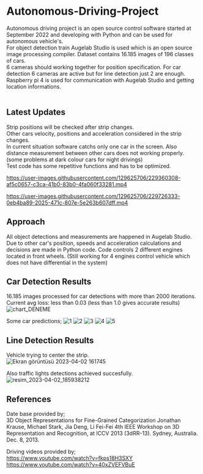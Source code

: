 # Autonomous-Driving-Project
Autonomous driving project is an open source control software started at September 2022 and developing with Python and can be used for autonomous vehicle's.<br>
For object detection train Augelab Studio is used which is an open source image processing compiler. Dataset contains 16.185 images of 196 classes of cars.<br>
6 cameras should working together for position specification. For car detection 6 cameras are active but for line detection just 2 are enough. Raspberry pi 4 is used for communication with Augelab Studio and getting location informations.<br><br>
## Latest Updates<br>
Strip positions will be checked after strip changes.<br>
Other cars velocity, positions and acceleration considered in the strip changes.<br>
In current situation software catchs only one car in the screen. Also distance measurement between other cars does not working properly. (some problems at dark colour cars for night drivings) <br>
Test code has some repetitive functions and has to be optimized.


https://user-images.githubusercontent.com/129625706/229360308-af5c0657-c3ca-41b0-83b0-4fa060f33281.mp4




https://user-images.githubusercontent.com/129625706/229726333-0eb4ba89-2025-471c-807e-5e263b607dff.mp4




## Approach
All object detections and measurements are happened in Augelab Studio. Due to other car's position, speeds and acceleration calculations and decisions are made in Python code. Code controls 2 different engines located in front wheels. (Still working for 4 engines control vehicle which does not have differential in the system)


## Car Detection Results
16.185 images processed for car detections with more than 2000 iterations.<br> 
Current avg loss: less than 0.03 (less than 1.0 gives accurate results)<br> 
![chart_DENEME](https://user-images.githubusercontent.com/129625706/229354291-75f166c6-8c22-4689-8847-1fe3396c5e0e.png)<br>

Some car predictions;
![1](https://user-images.githubusercontent.com/129625706/229356596-dfc03afd-a811-4e46-acdd-c22ac58a59e6.png)
![2](https://user-images.githubusercontent.com/129625706/229356600-8704bdbe-db60-4cdc-b617-0d4626f86a2b.png)
![3](https://user-images.githubusercontent.com/129625706/229356603-6e2bdd0c-3a76-4c4a-8b60-0a8ef5de560d.png)
![4](https://user-images.githubusercontent.com/129625706/229356604-e451bcf2-273b-49f5-a7c2-d490be44f565.png)
![5](https://user-images.githubusercontent.com/129625706/229356607-ea5f8870-f6d1-432b-8029-ce2666f1ae5f.png)


## Line Detection Results
Vehicle trying to center the strip.<br> 
![Ekran görüntüsü 2023-04-02 161745](https://user-images.githubusercontent.com/129625706/229355433-aab0bbc2-2eec-4f39-bc31-86cdb6fb1261.png)<br>

Also traffic lights detections achieved succesfully.
![resim_2023-04-02_185938212](https://user-images.githubusercontent.com/129625706/229364476-4002fe8a-a403-40c1-88f3-d4b21fa2bc31.png)



## References
Date base provided by;<br>
 3D Object Representations for Fine-Grained Categorization
       Jonathan Krause, Michael Stark, Jia Deng, Li Fei-Fei
       4th IEEE Workshop on 3D Representation and Recognition, at ICCV 2013 (3dRR-13). Sydney, Australia. Dec. 8, 2013.
 
 Driving videos provided by;<br>
 https://www.youtube.com/watch?v=fkps18H3SXY <br>
 https://www.youtube.com/watch?v=40xZVEFVBuE
